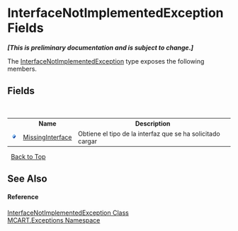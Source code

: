 # InterfaceNotImplementedException Fields
 _**\[This is preliminary documentation and is subject to change.\]**_

The <a href="1363a077-1b87-621e-2121-ffa23147e661">InterfaceNotImplementedException</a> type exposes the following members.


## Fields
&nbsp;<table><tr><th></th><th>Name</th><th>Description</th></tr><tr><td>![Public field](media/pubfield.gif "Public field")</td><td><a href="72315430-0d6b-a93f-3a67-fab63c5db64d">MissingInterface</a></td><td>
Obtiene el tipo de la interfaz que se ha solicitado cargar</td></tr></table>&nbsp;
<a href="#interfacenotimplementedexception-fields">Back to Top</a>

## See Also


#### Reference
<a href="1363a077-1b87-621e-2121-ffa23147e661">InterfaceNotImplementedException Class</a><br /><a href="36e6166c-cb29-ee06-1b8a-ebc61fae7b0a">MCART.Exceptions Namespace</a><br />
